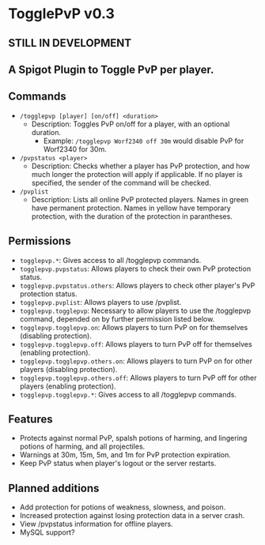 # TogglePvP v0.3
## STILL IN DEVELOPMENT
## A Spigot Plugin to Toggle PvP per player. 

## Commands
* `/togglepvp [player] [on/off] <duration>`
  - Description: Toggles PvP on/off for a player, with an optional duration.
    * Example: `/togglepvp Worf2340 off 30m` would disable PvP for Worf2340 for 30m.
* `/pvpstatus <player>`
  - Description: Checks whether a player has PvP protection, and how much longer the protection will apply if applicable. If no player is specified, the sender of the command will be checked. 
* `/pvplist` 
  - Description: Lists all online PvP protected players. Names in green have permanent protection. Names in yellow have temporary protection, with the duration of the protection in parantheses. 
  
## Permissions
* `togglepvp.*`: Gives access to all /togglepvp commands.
* `togglepvp.pvpstatus`: Allows players to check their own PvP protection status.
* `togglepvp.pvpstatus.others`: Allows players to check other player's PvP protection status.
* `togglepvp.pvplist`: Allows players to use /pvplist.
* `togglepvp.togglepvp`: Necessary to allow players to use the /togglepvp command, depended on by further permission listed below.
* `togglepvp.togglepvp.on`: Allows players to turn PvP on for themselves (disabling protection).
* `togglepvp.togglepvp.off`: Allows players to turn PvP off for themselves (enabling protection).
* `togglepvp.togglepvp.others.on`: Allows players to turn PvP on for other players (disabling protection).
* `togglepvp.togglepvp.others.off`: Allows players to turn PvP off for other players (enabling protection).
* `togglepvp.togglepvp.*`:  Gives access to all /togglepvp commands. 

 
## Features 
* Protects against normal PvP, spalsh potions of harming, and lingering potions of harming, and all projectiles.
* Warnings at 30m, 15m, 5m, and 1m for PvP protection expiration.
* Keep PvP status when player's logout or the server restarts.
  
## Planned additions
* Add protection for potions of weakness, slowness, and poison.
* Increased protection against losing protection data in a server crash.
* View /pvpstatus information for offline players.
* MySQL support?

